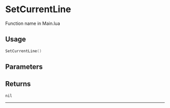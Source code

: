 # SetCurrentLine
Function name in Main.lua
## Usage
```lua
SetCurrentLine()
```
## Parameters

## Returns
`nil`

---
